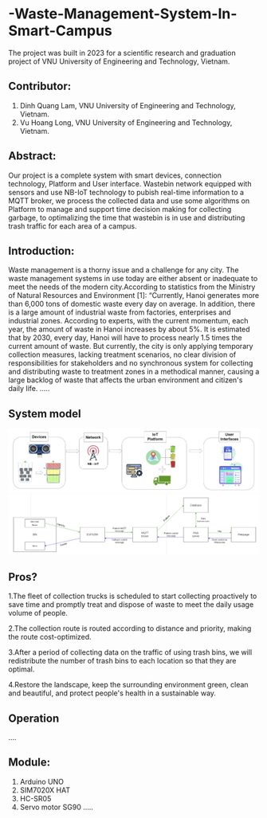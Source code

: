 # -Waste-Management-System-In-Smart-Campus

The project was built in 2023 for a scientific research and graduation project of VNU University of Engineering and Technology, Vietnam.

## Contributor:
1. Dinh Quang Lam, VNU University of Engineering and Technology, Vietnam.
2. Vu Hoang Long, VNU University of Engineering and Technology, Vietnam.

## Abstract:
Our project is a complete system with smart devices, connection technology, Platform and User interface. Wastebin network equipped with sensors and use NB-IoT technology to pubish real-time information to a MQTT broker, we process the collected data and use some algorithms on Platform to manage and support time decision making for collecting garbage, to optimalizing the time that wastebin is in use and distributing trash traffic for each area of a campus. 

## Introduction:
Waste management is a thorny issue and a challenge for any city. The waste management systems in use today are either absent or inadequate to meet the needs of the modern city.According to statistics from the Ministry of Natural Resources and Environment [1]: “Currently, Hanoi generates more than 6,000 tons of domestic waste every day on average. In addition, there is a large amount of industrial waste from factories, enterprises and industrial zones. According to experts, with the current momentum, each year, the amount of waste in Hanoi increases by about 5%. It is estimated that by 2030, every day, Hanoi will have to process nearly 1.5 times the current amount of waste. But currently, the city is only applying temporary collection measures, lacking treatment scenarios, no clear division of responsibilities for stakeholders and no synchronous system for collecting and distributing waste to treatment zones in a methodical manner, causing a large backlog of waste that affects the urban environment and citizen's daily life.
.....

## System model
![system-model](./images/System-model.jpg)
![system-diaragram](./images/system-block-diagram.png)

## Pros?
1.The fleet of collection trucks is scheduled to start collecting proactively to save time and promptly treat and dispose of waste to meet the daily usage volume of people.

2.The collection route is routed according to distance and priority, making the route cost-optimized.

3.After a period of collecting data on the traffic of using trash bins, we will redistribute the number of trash bins to each location so that they are optimal.

4.Restore the landscape, keep the surrounding environment green, clean and beautiful, and protect people's health in a sustainable way.


## Operation
....


## Module: 
1. Arduino UNO
2. SIM7020X HAT
3. HC-SR05 
4. Servo motor SG90
.....


